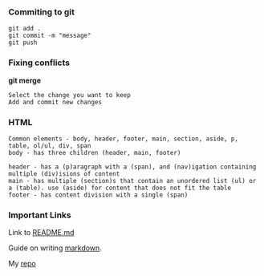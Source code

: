 ### Commiting to git
```
git add .
git commit -m "message"
git push
```

### Fixing conflicts
**git merge**
```
Select the change you want to keep 
Add and commit new changes
```

### HTML
```
Common elements - body, header, footer, main, section, aside, p, table, ol/ul, div, span
body - has three children (header, main, footer)

header - has a (p)aragraph with a (span), and (nav)igation containing multiple (div)isions of content
main - has multiple (section)s that contain an unordered list (ul) or a (table). use (aside) for content that does not fit the table
footer - has content division with a single (span)
```

### Important Links
Link to [README.md](https://github.com/tae-tae05/startup/blob/main/README.md)

Guide on writing [markdown](https://docs.github.com/en/get-started/writing-on-github/getting-started-with-writing-and-formatting-on-github/basic-writing-and-formatting-syntax).

My [repo](https://https://github.com/tae-tae05/startup)